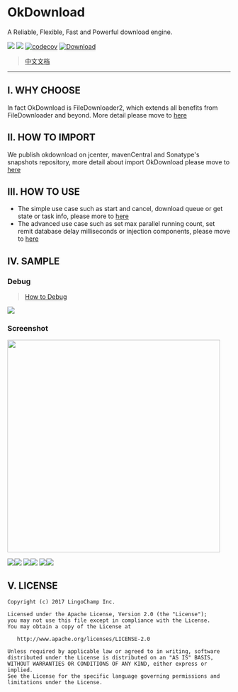 # OkDownload

A Reliable, Flexible, Fast and Powerful download engine.

![][okdownload_svg]
[![][build_status_svg]][build_status_link]
[![codecov](https://codecov.io/gh/lingochamp/okdownload/branch/master/graph/badge.svg)](https://codecov.io/gh/lingochamp/okdownload)
[ ![Download](https://api.bintray.com/packages/jacksgong/maven/OkDownload/images/download.svg) ](https://bintray.com/jacksgong/maven/OkDownload/_latestVersion)

> [中文文档](https://github.com/lingochamp/okdownload/blob/master/README-zh.md)

---

## I. WHY CHOOSE

In fact OkDownload is FileDownloader2, which extends all benefits from FileDownloader and beyond. More detail please move to [here](https://github.com/lingochamp/okdownload/wiki/Why-Choose-OkDownload)

## II. HOW TO IMPORT

We publish okdownload on jcenter, mavenCentral and Sonatype's snapshots repository, more detail about import OkDownload please move to [here](https://github.com/lingochamp/okdownload/wiki)

## III. HOW TO USE

- The simple use case such as start and cancel, download queue or get state or task info, please more to [here](https://github.com/lingochamp/okdownload/wiki/Simple-Use-Guideline)
- The advanced use case such as set max parallel running count, set remit database delay milliseconds or injection components, please move to [here](https://github.com/lingochamp/okdownload/wiki/Advanced-Use-Guideline)

## IV. SAMPLE

### Debug

> [How to Debug](https://github.com/lingochamp/okdownload/wiki/Debug-OkDownload)

![][okcat_img]

### Screenshot

<img src="https://github.com/lingochamp/okdownload/raw/master/art/sample-home.jpeg" width="480">

![][single_download_img]![][each_block_progress_img]
![][bunch_download_img]![][queue_download_img]
![][content_uri_img]![][notification_img]

## V. LICENSE

```
Copyright (c) 2017 LingoChamp Inc.

Licensed under the Apache License, Version 2.0 (the "License");
you may not use this file except in compliance with the License.
You may obtain a copy of the License at

   http://www.apache.org/licenses/LICENSE-2.0

Unless required by applicable law or agreed to in writing, software
distributed under the License is distributed on an "AS IS" BASIS,
WITHOUT WARRANTIES OR CONDITIONS OF ANY KIND, either express or implied.
See the License for the specific language governing permissions and
limitations under the License.
```

[okdownload_svg]: https://img.shields.io/badge/Android-Okdownload-green.svg
[sample_home_img]: https://github.com/lingochamp/okdownload/raw/master/art/sample-home.jpeg
[single_download_img]: https://github.com/lingochamp/okdownload/raw/master/art/single-download.gif
[each_block_progress_img]: https://github.com/lingochamp/okdownload/raw/master/art/each-block-progress.gif
[bunch_download_img]: https://github.com/lingochamp/okdownload/raw/master/art/bunch-download.gif
[queue_download_img]: https://github.com/lingochamp/okdownload/raw/master/art/queue-download.gif
[content_uri_img]: https://github.com/lingochamp/okdownload/raw/master/art/content-uri.gif
[notification_img]: https://github.com/lingochamp/okdownload/raw/master/art/notification.gif
[listener_img]: https://github.com/lingochamp/okdownload/raw/master/art/listener.png
[check_before_chain_img]: https://github.com/lingochamp/okdownload/raw/master/art/check_before_chain.png
[build_status_svg]: https://travis-ci.org/lingochamp/okdownload.svg?branch=master
[build_status_link]: https://travis-ci.org/lingochamp/okdownload
[okcat_img]: https://github.com/lingochamp/okdownload/raw/master/art/okcat.png
